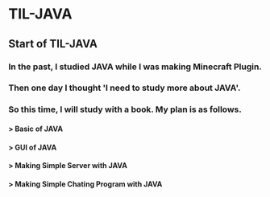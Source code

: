 # TIL-JAVA
## Start of TIL-JAVA
### In the past, I studied JAVA while I was making Minecraft Plugin.
### Then one day I thought 'I need to study more about JAVA'.
### So this time, I will study with a book. My plan is as follows.
#### > Basic of JAVA
#### > GUI of JAVA
#### > Making Simple Server with JAVA
#### > Making Simple Chating Program with JAVA